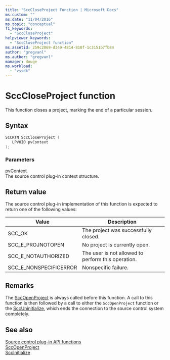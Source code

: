 ```yaml
---
title: "SccCloseProject Function | Microsoft Docs"
ms.custom: ""
ms.date: "11/04/2016"
ms.topic: "conceptual"
f1_keywords: 
  - "SccCloseProject"
helpviewer_keywords: 
  - "SccCloseProject function"
ms.assetid: 259c2069-d349-4814-810f-1c3151b7fb84
author: "gregvanl"
ms.author: "gregvanl"
manager: douge
ms.workload: 
  - "vssdk"
---
```

# SccCloseProject function
This function closes a project, marking the end of a particular session.  
  
## Syntax  
  
```cpp  
SCCRTN SccCloseProject (  
   LPVOID pvContext  
);  
```  
  
### Parameters  
 pvContext  
 The source control plug-in context structure.  
  
## Return value  
 The source control plug-in implementation of this function is expected to return one of the following values:  
  
|Value|Description|  
|-----------|-----------------|  
|SCC_OK|The project was successfully closed.|  
|SCC_E_PROJNOTOPEN|No project is currently open.|  
|SCC_E_NOTAUTHORIZED|The user is not allowed to perform this operation.|  
|SCC_E_NONSPECIFICERROR|Nonspecific failure.|  
  
## Remarks  
 The [SccOpenProject](../extensibility/sccopenproject-function.md) is always called before this function. A call to this function is then followed by a call to either the `SccOpenProject` function or the [SccUninitialize](../extensibility/sccuninitialize-function.md), which ends the connection to the source control system completely.  
  
## See also  
 [Source control plug-in API functions](../extensibility/source-control-plug-in-api-functions.md)   
 [SccOpenProject](../extensibility/sccopenproject-function.md)   
 [SccInitialize](../extensibility/sccinitialize-function.md)